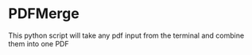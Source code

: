 # PDFMerge
This python script will take any pdf input from the terminal and combine them into one PDF
